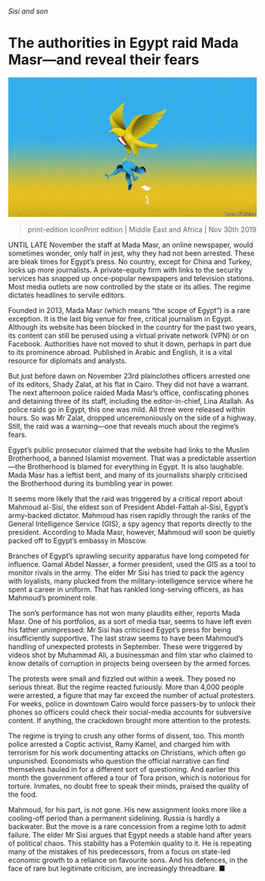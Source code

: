 ###### Sisi and son

# The authorities in Egypt raid Mada Masr—and reveal their fears 

![image](images/20191130_MAD001_0.jpg) 

> print-edition iconPrint edition | Middle East and Africa | Nov 30th 2019 

UNTIL LATE November the staff at Mada Masr, an online newspaper, would sometimes wonder, only half in jest, why they had not been arrested. These are bleak times for Egypt’s press. No country, except for China and Turkey, locks up more journalists. A private-equity firm with links to the security services has snapped up once-popular newspapers and television stations. Most media outlets are now controlled by the state or its allies. The regime dictates headlines to servile editors. 

Founded in 2013, Mada Masr (which means “the scope of Egypt”) is a rare exception. It is the last big venue for free, critical journalism in Egypt. Although its website has been blocked in the country for the past two years, its content can still be perused using a virtual private network (VPN) or on Facebook. Authorities have not moved to shut it down, perhaps in part due to its prominence abroad. Published in Arabic and English, it is a vital resource for diplomats and analysts. 

But just before dawn on November 23rd plainclothes officers arrested one of its editors, Shady Zalat, at his flat in Cairo. They did not have a warrant. The next afternoon police raided Mada Masr’s office, confiscating phones and detaining three of its staff, including the editor-in-chief, Lina Atallah. As police raids go in Egypt, this one was mild. All three were released within hours. So was Mr Zalat, dropped unceremoniously on the side of a highway. Still, the raid was a warning—one that reveals much about the regime’s fears. 

Egypt’s public prosecutor claimed that the website had links to the Muslim Brotherhood, a banned Islamist movement. That was a predictable assertion—the Brotherhood is blamed for everything in Egypt. It is also laughable. Mada Masr has a leftist bent, and many of its journalists sharply criticised the Brotherhood during its bumbling year in power. 

It seems more likely that the raid was triggered by a critical report about Mahmoud al-Sisi, the eldest son of President Abdel-Fattah al-Sisi, Egypt’s army-backed dictator. Mahmoud has risen rapidly through the ranks of the General Intelligence Service (GIS), a spy agency that reports directly to the president. According to Mada Masr, however, Mahmoud will soon be quietly packed off to Egypt’s embassy in Moscow. 

Branches of Egypt’s sprawling security apparatus have long competed for influence. Gamal Abdel Nasser, a former president, used the GIS as a tool to monitor rivals in the army. The elder Mr Sisi has tried to pack the agency with loyalists, many plucked from the military-intelligence service where he spent a career in uniform. That has rankled long-serving officers, as has Mahmoud’s prominent role. 

The son’s performance has not won many plaudits either, reports Mada Masr. One of his portfolios, as a sort of media tsar, seems to have left even his father unimpressed: Mr Sisi has criticised Egypt’s press for being insufficiently supportive. The last straw seems to have been Mahmoud’s handling of unexpected protests in September. These were triggered by videos shot by Muhammad Ali, a businessman and film star who claimed to know details of corruption in projects being overseen by the armed forces. 

The protests were small and fizzled out within a week. They posed no serious threat. But the regime reacted furiously. More than 4,000 people were arrested, a figure that may far exceed the number of actual protesters. For weeks, police in downtown Cairo would force passers-by to unlock their phones so officers could check their social-media accounts for subversive content. If anything, the crackdown brought more attention to the protests. 

The regime is trying to crush any other forms of dissent, too. This month police arrested a Coptic activist, Ramy Kamel, and charged him with terrorism for his work documenting attacks on Christians, which often go unpunished. Economists who question the official narrative can find themselves hauled in for a different sort of questioning. And earlier this month the government offered a tour of Tora prison, which is notorious for torture. Inmates, no doubt free to speak their minds, praised the quality of the food. 

Mahmoud, for his part, is not gone. His new assignment looks more like a cooling-off period than a permanent sidelining. Russia is hardly a backwater. But the move is a rare concession from a regime loth to admit failure. The elder Mr Sisi argues that Egypt needs a stable hand after years of political chaos. This stability has a Potemkin quality to it. He is repeating many of the mistakes of his predecessors, from a focus on state-led economic growth to a reliance on favourite sons. And his defences, in the face of rare but legitimate criticism, are increasingly threadbare. ■ 

